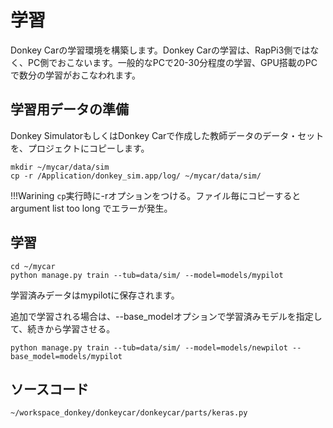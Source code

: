 # 学習

Donkey Carの学習環境を構築します。Donkey Carの学習は、RapPi3側ではなく、PC側でおこないます。一般的なPCで20-30分程度の学習、GPU搭載のPCで数分の学習がおこなわれます。

## 学習用データの準備

Donkey SimulatorもしくはDonkey Carで作成した教師データのデータ・セットを、プロジェクトにコピーします。


```
mkdir ~/mycar/data/sim
cp -r /Application/donkey_sim.app/log/ ~/mycar/data/sim/
```

!!!Warining
	`cp`実行時に-rオプションをつける。ファイル毎にコピーするとargument list too long でエラーが発生。

## 学習

```
cd ~/mycar
python manage.py train --tub=data/sim/ --model=models/mypilot
```

学習済みデータはmypilotに保存されます。

追加で学習される場合は、--base_modelオプションで学習済みモデルを指定して、続きから学習させる。

```
python manage.py train --tub=data/sim/ --model=models/newpilot --base_model=models/mypilot
```

## ソースコード

`~/workspace_donkey/donkeycar/donkeycar/parts/keras.py`
